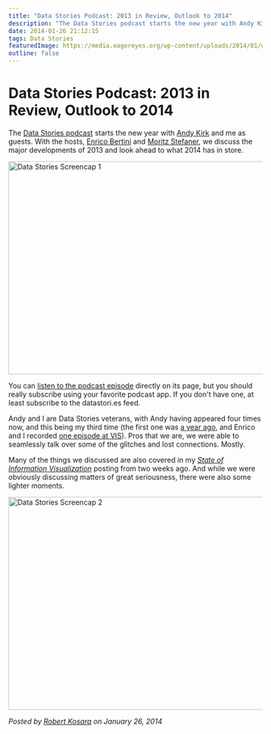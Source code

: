 ```yaml
---
title: "Data Stories Podcast: 2013 in Review, Outlook to 2014"
description: "The Data Stories podcast starts the new year with Andy Kirk and me as guests. With the hosts, Enrico Bertini and Moritz Stefaner, we discuss the major developments of 2013 and look ahead to what 2014 has in store."
date: 2014-01-26 21:12:15
tags: Data Stories
featuredImage: https://media.eagereyes.org/wp-content/uploads/2014/01/datastories-screencap1.jpg
outline: false
---
```


# Data Stories Podcast: 2013 in Review, Outlook to 2014

The <a href="http://datastori.es/">Data Stories podcast</a> starts the new year with <a href="http://www.visualisingdata.com">Andy Kirk</a> and me as guests. With the hosts, <a href="http://fellinlovewithdata.com">Enrico Bertini</a> and <a href="http://stefaner.eu">Moritz Stefaner</a>, we discuss the major developments of 2013 and look ahead to what 2014 has in store.

<p><img class="aligncenter size-medium wp-image-3090" alt="Data Stories Screencap 1" src="https://media.eagereyes.org/wp-content/uploads/2014/01/datastories-screencap1-730x422.jpg" width="730" height="422" /></p>

You can <a href="http://datastori.es/ds31-year-review-w-andy-kirk-and-robert-kosara/">listen to the podcast episode</a> directly on its page, but you should really subscribe using your favorite podcast app. If you don't have one, at least subscribe to the datastori.es feed.

Andy and I are Data Stories veterans, with Andy having appeared four times now, and this being my third time (the first one was <a title="Listen To Me Dispense My Wisdom on the Data Stories Podcast!" href="http://eagereyes.org/blog/2012/listen-dispense-wisdom-data-stories-podcast">a year ago</a>, and Enrico and I recorded <a href="http://datastori.es/data-stories-28-ieee-vis13-highlights-w-robert-kosara/">one episode at VIS</a>). Pros that we are, we were able to seamlessly talk over some of the glitches and lost connections. Mostly.

Many of the things we discussed are also covered in my <em><a title="The State of Information Visualization, 2014" href="http://eagereyes.org/blog/2014/the-state-of-information-visualization-2014">State of Information Visualization</a></em> posting from two weeks ago. And while we were obviously discussing matters of great seriousness, there were also some lighter moments.

<p><img class="aligncenter size-medium wp-image-3091" alt="Data Stories Screencap 2" src="https://media.eagereyes.org/wp-content/uploads/2014/01/datastories-screencap2-730x422.jpg" width="730" height="422" /></p>


_Posted by <a href="/about">Robert Kosara</a> on January 26, 2014_


